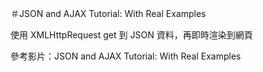 ＃JSON and AJAX Tutorial: With Real Examples

使用 XMLHttpRequest get 到 JSON 資料，再即時渲染到網頁

參考影片：JSON and AJAX Tutorial: With Real Examples
